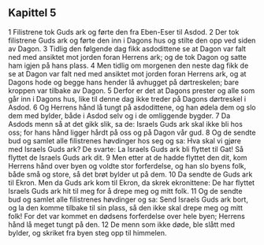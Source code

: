 ## Kapittel 5

1 Filistrene tok Guds ark og førte den fra Eben-Eser til Asdod.
2 Der tok filistrene Guds ark og førte den inn i Dagons hus og stilte den opp ved siden av Dagon.
3 Tidlig den følgende dag fikk asdodittene se at Dagon var falt ned med ansiktet mot jorden foran Herrens ark; og de tok Dagon og satte ham igjen på hans plass.
4 Men tidlig om morgenen den neste dag fikk de se at Dagon var falt ned med ansiktet mot jorden foran Herrens ark, og at Dagons hode og begge hans hender lå avhugget på dørtreskelen; bare kroppen var tilbake av Dagon.
5 Derfor er det at Dagons prester og alle som går inn i Dagons hus, like til denne dag ikke treder på Dagons dørtreskel i Asdod.
6 Og Herrens hånd lå tungt på asdodittene, og han ødela dem og slo dem med bylder, både i Asdod selv og i de omliggende bygder.
7 Da Asdods menn så at det gikk slik, sa de: Israels Guds ark skal ikke bli hos oss; for hans hånd ligger hårdt på oss og på Dagon vår gud.
8 Og de sendte bud og samlet alle filistrenes høvdinger hos seg og sa: Hva skal vi gjøre med Israels Guds ark? De svarte: La Israels Guds ark bli flyttet til Gat! Så flyttet de Israels Guds ark dit.
9 Men etter at de hadde flyttet den dit, kom Herrens hånd over byen og voldte stor forferdelse, og han slo byens folk, både små og store, så det brøt bylder ut på dem.
10 Da sendte de Guds ark til Ekron. Men da Guds ark kom til Ekron, da skrek ekronittene: De har flyttet Israels Guds ark hit til meg for å drepe meg og mitt folk.
11 Og de sendte bud og samlet alle filistrenes høvdinger og sa: Send Israels Guds ark bort, og la den komme tilbake til sin plass, så den ikke skal drepe meg og mitt folk! For det var kommet en dødsens forferdelse over hele byen; Herrens hånd lå meget tungt på den.
12 De menn som ikke døde, ble slått med bylder, og skriket fra byen steg opp til himmelen.
